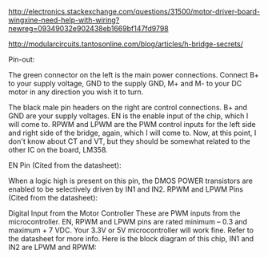 http://electronics.stackexchange.com/questions/31500/motor-driver-board-wingxine-need-help-with-wiring?newreg=09349032e902438eb1669bf147fd9798

http://modularcircuits.tantosonline.com/blog/articles/h-bridge-secrets/


Pin-out:

The green connector on the left is the main power connections. Connect B+ to your supply voltage, GND to the supply GND, M+ and M- to your DC motor in any direction you wish it to turn.

The black male pin headers on the right are control connections. B+ and GND are your supply voltages. EN is the enable input of the chip, which I will come to. RPWM and LPWM are the PWM control inputs for the left side and right side of the bridge, again, which I will come to. Now, at this point, I don't know about CT and VT, but they should be somewhat related to the other IC on the board, LM358.

EN Pin (Cited from the datasheet):

When a logic high is present on this pin, the DMOS POWER transistors are enabled
to be selectively driven by IN1 and IN2.
RPWM and LPWM Pins (Cited from the datasheet):

Digital Input from the Motor Controller
These are PWM inputs from the microcontroller. EN, RPWM and LPWM pins are rated minimum – 0.3 and maximum + 7 VDC. Your 3.3V or 5V microcontroller will work fine. Refer to the datasheet for more info. Here is the block diagram of this chip, IN1 and IN2 are LPWM and RPWM:
